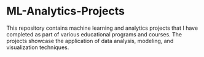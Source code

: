 # ML-Analytics-Projects
This repository contains machine learning and analytics projects that I have completed as part of various educational programs and courses. The projects showcase the application of data analysis, modeling, and visualization techniques.

